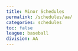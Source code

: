 ```yaml
---
title: Minor Schedules
permalink: /schedules/aa/
categories: schedules
toc: false
league: baseball
division: AA
---
```


<!-- Put this div wherever you want the widget to be embedded -->
<div id="gc-scoreboard-widget-x8rc"></div>

<!-- Put this before the closing </body> tag -->
<script src="https://widgets.gc.com/static/js/sdk.v1.js"></script>
<script>
    window.GC.scoreboard.init({
        target: "#gc-scoreboard-widget-x8rc",
        widgetId: "eb1d18d0-6029-47cc-b7b6-e3119e7ef739",
        maxVerticalGamesVisible: 4,
    })
</script>

